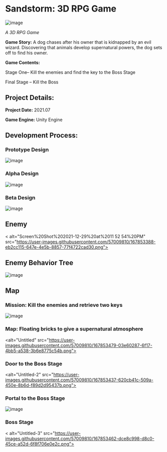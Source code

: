 # Sandstorm: 3D RPG Game

![image](https://user-images.githubusercontent.com/57009810/161730230-d6221867-0132-483c-9224-a1ae329204ec.png)

_A 3D RPG Game_

**Game Story:** A dog chases after his owner that is kidnapped by an evil wizard. Discovering that animals develop supernatural powers, the dog sets off to find his owner.  


**Game Contents:** 

Stage One– Kill the enemies and find the key to the Boss Stage

Final Stage – Kill the Boss

<h2>Project Details:</h2>

**Project Date:** 2021.07

**Game Engine:** Unity Engine

<h2>Development Process:</h2>

<h3>Prototype Design</h3>

![image](https://user-images.githubusercontent.com/57009810/161484052-5367986c-4241-4c5e-a015-275bf734a32f.png)

<h3>Alpha Design</h3>

![image](https://user-images.githubusercontent.com/57009810/161484333-45a946f8-83d0-41b2-a88e-317e465198bf.png)

<h3>Beta Design</h3>

![image](https://user-images.githubusercontent.com/57009810/161484498-d7b0ec1c-a44f-4858-8a0c-101d8cb31113.png)

<h2>Enemy</h2>

< alt="Screen%20Shot%202021-12-29%20at%2011 52 54%20PM" src="https://user-images.githubusercontent.com/57009810/167853388-eb2cc115-647e-4e5b-8857-77f4722cad30.png">


<h2>Enemy Behavior Tree</h2>

![image](https://user-images.githubusercontent.com/57009810/161484567-f04e79ca-ba47-4917-93b9-08c21cae4b32.png)


<h2>Map</h2>

<h3>Mission: Kill the enemies and retrieve two keys</h3>

![image](https://user-images.githubusercontent.com/57009810/161485067-4f4ab273-58f1-4286-b0a2-7409329867c7.png)

<h3>Map: Floating bricks to give a supernatural atmosphere</h3>

<alt="Untitled" src="https://user-images.githubusercontent.com/57009810/167853479-03e60287-6f17-4bb5-a538-3b6e8775c54b.png">


<h3>Door to the Boss Stage</h3>

<alt="Untitled-2" src="https://user-images.githubusercontent.com/57009810/167853437-620cb41c-509a-450e-8b6d-f89d2d95437b.png">


<h3>Portal to the Boss Stage</h3>

![image](https://user-images.githubusercontent.com/57009810/161730623-17762787-85bf-48c0-a86b-3c0fa8e35d60.png)

<h3>Boss Stage</h3>

< alt="Untitled-3" src="https://user-images.githubusercontent.com/57009810/167853462-dce8c998-d8c0-45ce-a52d-6f8f706e0e2c.png">


